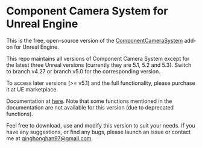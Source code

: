 # Component Camera System for Unreal Engine
This is the free, open-source version of the [ComponentCameraSystem](https://www.unrealengine.com/marketplace/product/7dd53db6fd3a4ccfa4c35e6b2125b742) add-on for Unreal Engine. 

This repo maintains all versions of Component Camera System except for the latest three Unreal versions (currently they are 5.1, 5.2 and 5.3). Switch to branch v4.27 or branch v5.0 for the corresponding version.

To access later versions (>= v5.1) and the full functionality, please purchase it at UE marketplace.

Documentation at [here](https://sulleyyys-organization.gitbook.io/manuals-of-ccs/). Note that some functions mentioned in the documentation are not available for this version (due to deprecated functions).

Feel free to download, use and modify this version to suit your needs. If you have any suggestions, or find any bugs, please launch an issue or contact me at qinghonghan97@gmail.com.
